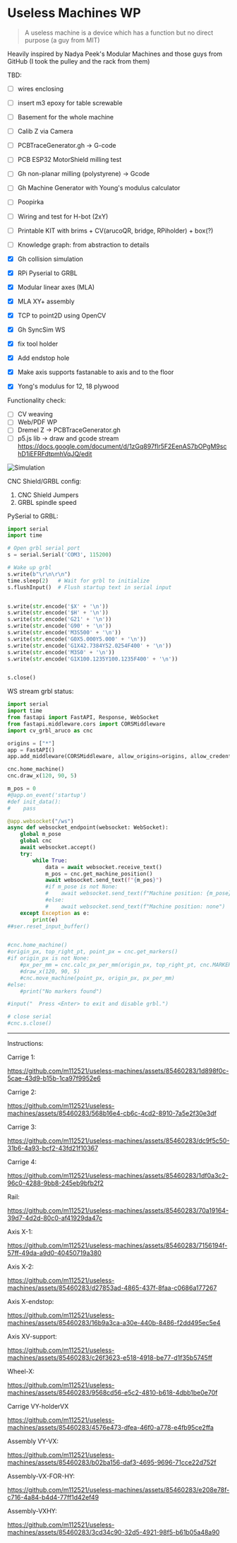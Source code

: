 # Useless Machines WP

> A useless machine is a device which has a function but no direct purpose (a guy from MIT)

Heavily inspired by Nadya Peek's Modular Machines and those guys from GitHub (I took the pulley and the rack from them)

TBD:
- [ ] wires enclosing
- [ ] insert m3 epoxy for table screwable
- [ ] Basement for the whole machine
- [ ] Calib Z via Camera
- [ ] PCBTraceGenerator.gh  -> G-code

- [ ] PCB ESP32 MotorShield milling test
- [ ] Gh non-planar milling (polystyrene) -> Gcode
- [ ] Gh Machine Generator with Young's modulus calculator
- [ ] Poopirka

- [ ] Wiring and test for H-bot (2xY)
- [ ] Printable KIT with brims + CV(arucoQR, bridge, RPiholder) + box(?)
- [ ] Knowledge graph: from abstraction to details


- [x] Gh collision simulation
- [x] RPi Pyserial to GRBL  
- [x] Modular linear axes (MLA)
- [x] MLA XY+ assembly
- [x] TCP to point2D using OpenCV
- [x] Gh SyncSim WS

- [x] fix tool holder
- [x] Add endstop hole
- [x] Make axis supports fastanable to axis and to the floor
- [x] Yong's modulus for 12, 18 plywood


Functionality check:
- [ ] CV weaving 
- [ ] Web/PDF WP
- [ ] Dremel Z -> PCBTraceGenerator.gh
- [ ] p5.js lib -> draw and gcode stream
https://docs.google.com/document/d/1zGq897flr5F2EenAS7bOPgM9schD1iEFRFdtpmhVqJQ/edit

![Simulation](imgs/gh-sim.gif)

CNC Shield/GRBL config:

1. CNC Shield Jumpers
2. GRBL spindle speed


PySerial to GRBL:

```python
import serial
import time

# Open grbl serial port
s = serial.Serial('COM3', 115200)

# Wake up grbl
s.write(b"\r\n\r\n")
time.sleep(2)   # Wait for grbl to initialize 
s.flushInput()  # Flush startup text in serial input


s.write(str.encode('$X' + '\n'))
s.write(str.encode('$H' + '\n'))
s.write(str.encode('G21' + '\n'))
s.write(str.encode('G90' + '\n'))
s.write(str.encode('M3S500' + '\n'))
s.write(str.encode('G0X5.000Y5.000' + '\n'))
s.write(str.encode('G1X42.7384Y52.0254F400' + '\n'))
s.write(str.encode('M3S0' + '\n'))
s.write(str.encode('G1X100.1235Y100.1235F400' + '\n'))


s.close()    

```


WS stream grbl status:

```python
import serial
import time
from fastapi import FastAPI, Response, WebSocket
from fastapi.middleware.cors import CORSMiddleware
import cv_grbl_aruco as cnc

origins = ["*"]
app = FastAPI()
app.add_middleware(CORSMiddleware, allow_origins=origins, allow_credentials=True, allow_methods=["*"], allow_headers=["*"],)

cnc.home_machine()
cnc.draw_x(120, 90, 5)

m_pos = 0
#@app.on_event('startup')
#def init_data():
#    pass

@app.websocket("/ws")
async def websocket_endpoint(websocket: WebSocket):
    global m_pose
    global cnc
    await websocket.accept()
    try:
        while True:
            data = await websocket.receive_text()
            m_pos = cnc.get_machine_position()
            await websocket.send_text(f"{m_pos}")
            #if m_pose is not None:
            #    await websocket.send_text(f"Machine position: {m_pose}")
            #else:
            #    await websocket.send_text(f"Machine position: none")
    except Exception as e:
        print(e)
##ser.reset_input_buffer()


#cnc.home_machine()
#origin_px, top_right_pt, point_px = cnc.get_markers()
#if origin_px is not None:
    #px_per_mm = cnc.calc_px_per_mm(origin_px, top_right_pt, cnc.MARKER_SIZE_MM)
    #draw_x(120, 90, 5)
    #cnc.move_machine(point_px, origin_px, px_per_mm)
#else:
    #print("No markers found")

#input("  Press <Enter> to exit and disable grbl.")

# close serial
#cnc.s.close()

```

-------------------------------------

Instructions:


Carrige 1:

https://github.com/m112521/useless-machines/assets/85460283/1d898f0c-5cae-43d9-b15b-1ca97f9952e6

Carrige 2:

https://github.com/m112521/useless-machines/assets/85460283/568b16e4-cb6c-4cd2-8910-7a5e2f30e3df


Carrige 3:

https://github.com/m112521/useless-machines/assets/85460283/dc9f5c50-31b6-4a93-bcf2-43fd21f10367


Carrige 4:

https://github.com/m112521/useless-machines/assets/85460283/1df0a3c2-96c0-4288-9bb8-245eb9bfb2f2


Rail: 

https://github.com/m112521/useless-machines/assets/85460283/70a19164-39d7-4d2d-80c0-af41929da47c


Axis X-1:

https://github.com/m112521/useless-machines/assets/85460283/7156194f-57ff-49da-a9d0-40450719a380


Axis X-2:

https://github.com/m112521/useless-machines/assets/85460283/d27853ad-4865-437f-8faa-c0686a177267



Axis X-endstop:

https://github.com/m112521/useless-machines/assets/85460283/16b9a3ca-a30e-440b-8486-f2dd495ec5e4


Axis XV-support:

https://github.com/m112521/useless-machines/assets/85460283/c26f3623-e518-4918-be77-d1f35b5745ff


Wheel-X:

https://github.com/m112521/useless-machines/assets/85460283/9568cd56-e5c2-4810-b618-4dbb1be0e70f


Carrige VY-holderVX

https://github.com/m112521/useless-machines/assets/85460283/4576e473-dfea-46f0-a778-e4fb95ce2ffa


Assembly VY-VX:

https://github.com/m112521/useless-machines/assets/85460283/b02ba156-daf3-4695-9696-71cce22d752f


Assembly-VX-FOR-HY:

https://github.com/m112521/useless-machines/assets/85460283/e208e78f-c716-4a84-b4d4-77ff1d42ef49


Assembly-VXHY:

https://github.com/m112521/useless-machines/assets/85460283/3cd34c90-32d5-4921-98f5-b61b05a48a90


